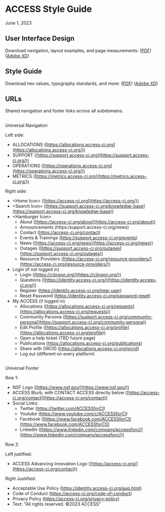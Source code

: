 # ACCESS Style Guide

June 1, 2023

## User Interface Design

Download navigation, layout examples, and page measurements:
([PDF](https://github.com/access-ci-org/Web_and_Branding/blob/master/ncsa-access-UI-13.pdf))
([Adobe XD](https://github.com/access-ci-org/Web_and_Branding/blob/master/ncsa-access-UI-13.xd))

## Style Guide

Download hex values, typography standards, and more:
([PDF](https://github.com/access-ci-org/Web_and_Branding/blob/master/access-style-guide-5.pdf))
([Adobe XD](https://github.com/access-ci-org/Web_and_Branding/blob/master/access-style-guide-5.xd))

## URLs

Shared navigation and footer links across all subdomains.

##

Universal Navigation

Left side:

- ALLOCATIONS ([https://allocations.access-ci.org](https://allocations.access-ci.org/))
- SUPPORT ([https://support.access-ci.org](https://support.access-ci.org/))
- OPERATIONS ([https://operations.access-ci.org](https://operations.access-ci.org/))
- METRICS ([https://metrics.access-ci.org](https://metrics.access-ci.org/))

Right side:

- \<Home Icon\> ([https://access-ci.org](https://access-ci.org/))
- \<Search Icon\> ([https://support.access-ci.org/knowledge-base](https://support.access-ci.org/knowledge-base))
- \<Hamburger Icon\>
  - About ([https://access-ci.org/about](https://access-ci.org/about))
  - Announcements (https:/support.access-ci.org/news)
  - Contact (https://access-ci.org/contact)
  - Events & Trainings (https://support.access-ci.org/events)
  - News ([https://access-ci.org/news](https://access-ci.org/news))
  - Outages ([https://support.access-ci.org/outages](https://support.access-ci.org/outages))
  - Resource Providers ([https://access-ci.org/resource-providers/](https://access-ci.org/resource-providers/))
- Login (if not logged in)
  - Login ([https://cilogon.org/](https://cilogon.org/))
  - Questions ([https://identity.access-ci.org/](https://identity.access-ci.org/))
  - Register (https://identity.access-ci.org/new-user)
  - Reset Password (https://identity.access-ci.org/password-reset)
- My ACCESS (if logged in)
  - Allocations ([https://allocations.access-ci.org/requests](https://allocations.access-ci.org/requests))
  - Community Persona ([https://support.access-ci.org/community-persona](https://support.access-ci.org/community-persona))
  - Edit Profile ([https://allocations.access-ci.org/profile](https://allocations.access-ci.org/profile))
  - Open a help ticket (TBD future page)
  - Publications (https://allocations.access-ci.org/publications)
  - Share with ORCID (https://allocations.access-ci.org/orcid)
  - Log out (different on every platform)

##

Universal Footer

Row 1:

- NSF Logo ([https://www.nsf.gov/](https://www.nsf.gov/))
- ACCESS Blurb, with CONTACT ACCESS directly below ([https://access-ci.org/contact](https://access-ci.org/contact))
- Social Links:
  - Twitter (https://twitter.com/ACCESSforCI)
  - Youtube (https://www.youtube.com/c/ACCESSforCI)
  - Facebook ([https://www.facebook.com/ACCESSforCI](https://www.facebook.com/ACCESSforCI))
  - LinkedIn ([https://www.linkedin.com/company/accessforci/](https://www.linkedin.com/company/accessforci/))

Row 2:

Left justified:

- ACCESS Advancing Innovation Logo ([https://access-ci.org/](https://access-ci.org/contact))

Right Justified:

- Acceptable Use Policy (https://identity.access-ci.org/aup.html)
- Code of Conduct (https://access-ci.org/code-of-conduct)
- Privacy Policy (https://access-ci.org/privacy-policy)
- Text: "All rights reserved. ©2023 ACCESS"
